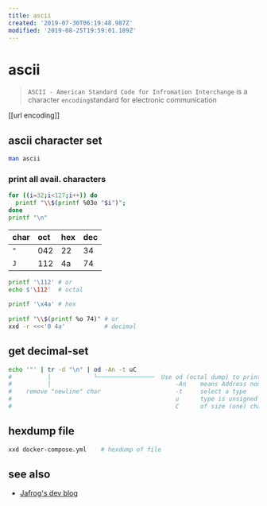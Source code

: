 ```yaml
---
title: ascii
created: '2019-07-30T06:19:48.987Z'
modified: '2019-08-25T19:59:01.189Z'
---
```


# ascii

> `ASCII - American Standard Code for Infromation Interchange` is a character `encoding`standard for electronic communication

[[url encoding]]

## ascii character set

```sh
man ascii
```

### print all avail. characters
```sh
for ((i=32;i<127;i++)) do
  printf "\\$(printf %03o "$i")"; 
done
printf "\n"
```
    
| char | oct | hex |dec |
| :--  | :-- | :-- |:-- |
| `"`  | 042 | 22  | 34 |
| `J`  | 112 | 4a  | 74 |


```sh
printf '\112' # or 
echo $'\112'  # octal 
 
printf '\x4a' # hex
 
printf "\\$(printf %o 74)" # or 
xxd -r <<<'0 4a'           # decimal
```


## get decimal-set
```sh
echo '"' | tr -d "\n" | od -An -t uC
#          |            └────────────────  Use od (octal dump) to print:
#          |                                   -An    means Address none
#    remove "newline" char                     -t     select a type
#                                              u      type is unsigned decimal.
#                                              C      of size (one) char


```

## hexdump file
```sh
xxd docker-compose.yml    # hexdump of file
```

## see also
- [Jafrog's dev blog](http://jafrog.com/2013/11/23/colors-in-terminal.html)
